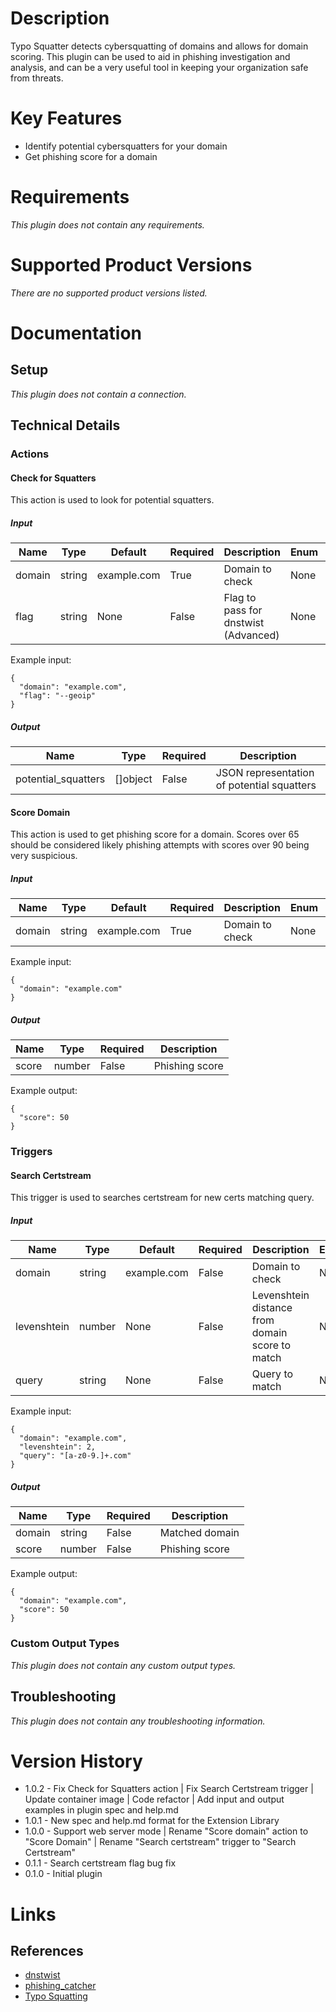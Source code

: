 # Description

Typo Squatter detects cybersquatting of domains and allows for domain scoring. This plugin can be used
to aid in phishing investigation and analysis, and can be a very useful tool in keeping your organization safe
from threats.

# Key Features

* Identify potential cybersquatters for your domain
* Get phishing score for a domain

# Requirements

_This plugin does not contain any requirements._

# Supported Product Versions

_There are no supported product versions listed._

# Documentation

## Setup

_This plugin does not contain a connection._

## Technical Details

### Actions

#### Check for Squatters

This action is used to look for potential squatters.

##### Input

|Name|Type|Default|Required|Description|Enum|Example|
|----|----|-------|--------|-----------|----|-------|
|domain|string|example.com|True|Domain to check|None|example.com|
|flag|string|None|False|Flag to pass for dnstwist (Advanced)|None|--geoip|

Example input:

```
{
  "domain": "example.com",
  "flag": "--geoip"
}
```

##### Output

|Name|Type|Required|Description|
|----|----|--------|-----------|
|potential_squatters|[]object|False|JSON representation of potential squatters|

#### Score Domain

This action is used to get phishing score for a domain. Scores over 65 should be considered likely phishing attempts with scores over 90 being very suspicious.

##### Input

|Name|Type|Default|Required|Description|Enum|Example|
|----|----|-------|--------|-----------|----|-------|
|domain|string|example.com|True|Domain to check|None|example.com|

Example input:

```
{
  "domain": "example.com"
}
```

##### Output

|Name|Type|Required|Description|
|----|----|--------|-----------|
|score|number|False|Phishing score|

Example output:

```
{
  "score": 50
}
```

### Triggers

#### Search Certstream

This trigger is used to searches certstream for new certs matching query.

##### Input

|Name|Type|Default|Required|Description|Enum|Example|
|----|----|-------|--------|-----------|----|-------|
|domain|string|example.com|False|Domain to check|None|example.com|
|levenshtein|number|None|False|Levenshtein distance from domain score to match|None|2|
|query|string|None|False|Query to match|None|[a-z0-9.]+.com|

Example input:

```
{
  "domain": "example.com",
  "levenshtein": 2,
  "query": "[a-z0-9.]+.com"
}
```

##### Output

|Name|Type|Required|Description|
|----|----|--------|-----------|
|domain|string|False|Matched domain|
|score|number|False|Phishing score|

Example output:

```
{
  "domain": "example.com",
  "score": 50
}
```

### Custom Output Types

_This plugin does not contain any custom output types._

## Troubleshooting

_This plugin does not contain any troubleshooting information._

# Version History

* 1.0.2 - Fix Check for Squatters action | Fix Search Certstream trigger | Update container image | Code refactor | Add input and output examples in plugin spec and help.md
* 1.0.1 - New spec and help.md format for the Extension Library
* 1.0.0 - Support web server mode | Rename "Score domain" action to "Score Domain" | Rename "Search certstream" trigger to "Search Certstream"
* 0.1.1 - Search certstream flag bug fix
* 0.1.0 - Initial plugin

# Links

## References

* [dnstwist](https://github.com/elceef/dnstwist)
* [phishing_catcher](https://github.com/x0rz/phishing_catcher)
* [Typo Squatting](https://en.wikipedia.org/wiki/Typosquatting)

